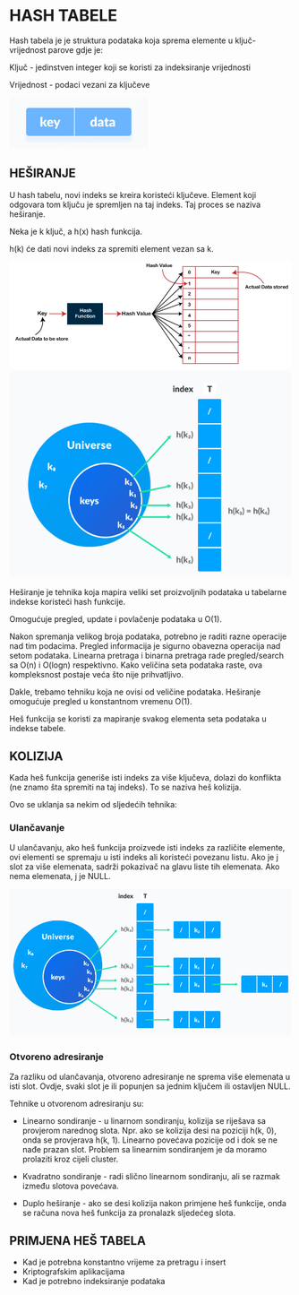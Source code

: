 # HASH TABELE

Hash tabela je je struktura podataka koja sprema elemente u ključ-vrijednost parove gdje je:

Ključ - jedinstven integer koji se koristi za indeksiranje vrijednosti

Vrijednost - podaci vezani za ključeve

<img src="images/hashtable.png"/>

## HEŠIRANJE

U hash tabelu, novi indeks se kreira koristeći ključeve. Element koji odgovara tom ključu je spremljen na taj indeks. Taj proces se naziva heširanje.

Neka je k ključ, a h(x) hash funkcija.

h(k) će dati novi indeks za spremiti element vezan sa k.

<img src="images/hash1.png" />

<img src="images/hash2.png" />

Heširanje je tehnika koja mapira veliki set proizvoljnih podataka u tabelarne indekse koristeći hash funkcije. 

Omogućuje pregled, update i povlačenje podataka u O(1).

Nakon spremanja velikog broja podataka, potrebno je raditi razne operacije nad tim podacima. Pregled informacija je sigurno obavezna operacija nad setom podataka. Linearna pretraga i binarna pretraga rade pregled/search sa O(n) i O(logn) respektivno. Kako veličina seta podataka raste, ova kompleksnost postaje veća što nije prihvatljivo.

Dakle, trebamo tehniku koja ne ovisi od veličine podataka. Heširanje omogućuje pregled u konstantnom vremenu O(1).

Heš funkcija se koristi za mapiranje svakog elementa seta podataka u indekse tabele.

## KOLIZIJA

Kada heš funkcija generiše isti indeks za više ključeva, dolazi do konflikta (ne znamo šta spremiti na taj indeks). To se naziva heš kolizija.

Ovo se uklanja sa nekim od sljedećih tehnika:

### Ulančavanje 

U ulančavanju, ako heš funkcija proizvede isti indeks za različite elemente, ovi elementi se spremaju u isti indeks ali koristeći povezanu listu. Ako je j slot za više elemenata, sadrži pokazivač na glavu liste tih elemenata. Ako nema elemenata, j je NULL.

<img src="images/ulancavanje.png">

### Otvoreno adresiranje

Za razliku od ulančavanja, otvoreno adresiranje ne sprema više elemenata u isti slot. Ovdje, svaki slot je ili popunjen sa jednim ključem ili ostavljen NULL.

Tehnike u otvorenom adresiranju su:

* Linearno sondiranje - u linarnom sondiranju, kolizija se riješava sa provjerom narednog slota. Npr. ako se kolizija desi na poziciji h(k, 0), onda se provjerava h(k, 1). Linearno povećava pozicije od i dok se ne nađe prazan slot. Problem sa linearnim sondiranjem je da moramo prolaziti kroz cijeli cluster.

* Kvadratno sondiranje - radi slično linearnom sondiranju, ali se razmak između slotova povećava.
  
* Duplo heširanje - ako se desi kolizija nakon primjene heš funkcije, onda se računa nova heš funkcija za pronalazk sljedećeg slota.

## PRIMJENA HEŠ TABELA

* Kad je potrebna konstantno vrijeme za pretragu i insert
* Kriptografskim aplikacijama
* Kad je potrebno indeksiranje podataka